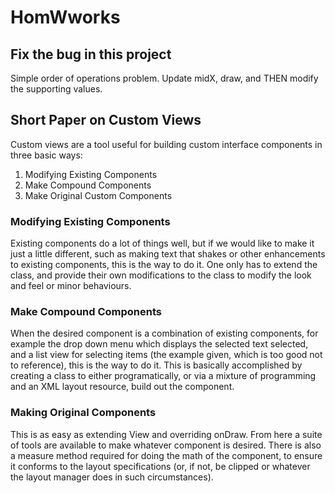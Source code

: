 # HomWworks

## Fix the bug in this project

Simple order of operations problem. Update midX, draw, and THEN modify the supporting values.

## Short Paper on Custom Views

Custom views are a tool useful for building custom interface components in three
basic ways:
1. Modifying Existing Components
2. Make Compound Components
3. Make Original Custom Components

### Modifying Existing Components
Existing components do a lot of things well, but if we would like to make it
just a little different, such as making text that shakes or other enhancements
to existing components, this is the way to do it. One only has to extend the
class, and provide their own modifications to the class to modify the look and
feel or minor behaviours.

### Make Compound Components
When the desired component is a combination of existing components, for example
the drop down menu which displays the selected text selected, and a list view
for selecting items (the example given, which is too good not to reference),
this is the way to do it. This is basically accomplished by creating a class to
either programatically, or via a mixture of programming and an XML layout
resource, build out the component.

### Making Original Components
This is as easy as extending View and overriding onDraw. From here a suite of
tools are available to make whatever component is desired. There is also a
measure method required for doing the math of the component, to ensure it
conforms to the layout specifications (or, if not, be clipped or whatever the
layout manager does in such circumstances).

